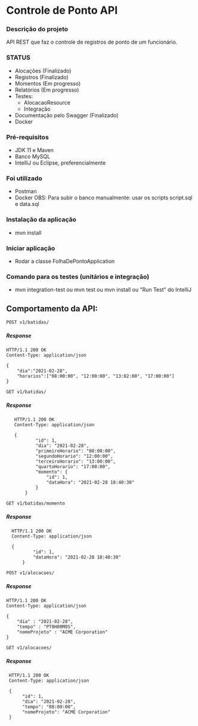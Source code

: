 # Controle de Ponto API


### Descrição do projeto

API REST que faz o controle de registros de ponto de um funcionário. 

### STATUS

- Alocações (Finalizado)
- Registros (Finalizado)
- Momentos (Em progresso)
- Relatórios (Em progresso)
- Testes:
   - AlocacaoResource
   - Integração
- Documentação pelo Swagger (Finalizado)
- Docker 

### Pré-requisitos

- JDK 11 e Maven
- Banco MySQL 
- IntelliJ ou Eclipse, preferencialmente

### Foi utilizado

- Postman 
- Docker
OBS: Para subir o banco manualmente: usar os scripts script.sql e data.sql

### Instalação da aplicação

- mvn install 

### Iniciar aplicação

- Rodar a classe FolhaDePontoApplication

### Comando para os testes (unitários e integração)

- mvn integration-test ou mvn test ou mvn install
ou "Run Test" do IntelliJ


## Comportamento da API:

`POST v1/batidas/`

##### Response

    HTTP/1.1 200 OK
    Content-Type: application/json

    {
        "dia":"2021-02-28",
        "horarios":["08:00:00", "12:00:00", "13:02:00", "17:00:00"]
    }
    
    
  `GET v1/batidas/` 
     
   ##### Response
     
       HTTP/1.1 200 OK
       Content-Type: application/json
         
       {
               "id": 1,
               "dia": "2021-02-28",
               "primeiroHorario": "08:00:00",
               "segundoHorario": "12:00:00",
               "terceiroHorario": "13:00:00",
               "quartoHorario": "17:00:00",
               "momento": {
                   "id": 1,
                   "dataHora": "2021-02-28 18:40:30"
               }
           }
           
           
           
  `GET v1/batidas/momento` 
  
  ##### Response
  
      HTTP/1.1 200 OK
      Content-Type: application/json
      
      {
              "id": 1,
              "dataHora": "2021-02-28 18:40:30"
          }
     
    
    
`POST v1/alocacoes/`

##### Response

    HTTP/1.1 200 OK
    Content-Type: application/json

    {
        "dia" : "2021-02-28", 
        "tempo" : "PT8H00M0S", 
        "nomeProjeto" : "ACME Corporation"
    }
  
  
  
 `GET v1/alocacoes/` 
 
 ##### Response
 
     HTTP/1.1 200 OK
     Content-Type: application/json
     
     {  
          "id": 1,
          "dia": "2021-02-28",
          "tempo": "08:00:00",
          "nomeProjeto": "ACME Corporation"
     }
        